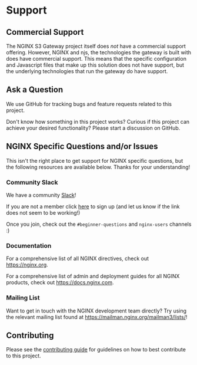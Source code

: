 # Support

## Commercial Support

The NGINX S3 Gateway project itself does *not* have a commercial support
offering. However, NGINX and njs, the technologies the gateway is built with
does have commercial support. This means that the specific configuration and
Javascript files that make up this solution does not have support, but the
underlying technologies that run the gateway do have support.

## Ask a Question

We use GitHub for tracking bugs and feature requests related to this project.

Don't know how something in this project works? Curious if this project can achieve your desired functionality? Please start a discussion on GitHub.

## NGINX Specific Questions and/or Issues

This isn't the right place to get support for NGINX specific questions, but the following resources are available below. Thanks for your understanding!

### Community Slack

We have a community [Slack](https://nginxcommunity.slack.com/)!

If you are not a member click [here](https://community.nginx.org/joinslack) to sign up (and let us know if the link does not seem to be working!)

Once you join, check out the `#beginner-questions` and `nginx-users` channels :)

### Documentation

For a comprehensive list of all NGINX directives, check out <https://nginx.org>.

For a comprehensive list of admin and deployment guides for all NGINX products, check out <https://docs.nginx.com>.

### Mailing List

Want to get in touch with the NGINX development team directly? Try using the relevant mailing list found at <https://mailman.nginx.org/mailman3/lists/>!

## Contributing

Please see the [contributing guide](CONTRIBUTING.md) for guidelines on how to best contribute to this project.
